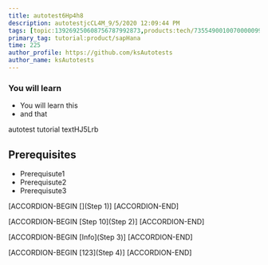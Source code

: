 ```yaml
---
title: autotest6Hp4h8
description: autotestjcCL4M_9/5/2020 12:09:44 PM
tags: [topic:139269250608756787992873,products:tech/73554900100700000996,tutorial:experience/advanced]
primary_tag: tutorial:product/sapHana
time: 225
author_profile: https://github.com/ksAutotests
author_name: ksAutotests
---
```

### You will learn
- You will learn this
- and that

autotest tutorial textHJ5Lrb

## Prerequisites
- Prerequisute1
- Prerequisute2
- Prerequisute3

[ACCORDION-BEGIN [](Step 1)]
[ACCORDION-END]

[ACCORDION-BEGIN [Step 10](Step 2)]
[ACCORDION-END]

[ACCORDION-BEGIN [Info](Step 3)]
[ACCORDION-END]

[ACCORDION-BEGIN [123](Step 4)]
[ACCORDION-END]

